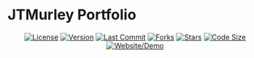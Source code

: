 # JTMurley Portfolio

<p align="center">
  <!-- Integrated badges below -->
  <a href="#license"><img src="https://img.shields.io/github/license/JTMurley/portfolio" alt="License"></a>
  <a href="https://github.com/JTMurley/portfolio"><img src="https://img.shields.io/github/package-json/v/JTMurley/portfolio" alt="Version"></a>
  <a href="https://github.com/JTMurley/portfolio/commits/main"><img src="https://img.shields.io/github/last-commit/JTMurley/portfolio" alt="Last Commit"></a>
  <a href="https://github.com/JTMurley/portfolio/network/members"><img src="https://img.shields.io/github/forks/JTMurley/portfolio?style=social" alt="Forks"></a>
  <a href="https://github.com/JTMurley/portfolio/stargazers"><img src="https://img.shields.io/github/stars/JTMurley/portfolio?style=social" alt="Stars"></a>
  <a href="https://github.com/JTMurley/portfolio"><img src="https://img.shields.io/github/languages/code-size/JTMurley/portfolio" alt="Code Size"></a>
  <a href="https://jtmurley.com/"><img src="https://img.shields.io/website?url=https%3A%2F%2Fjtmurley.com" alt="Website/Demo"></a>
</p>